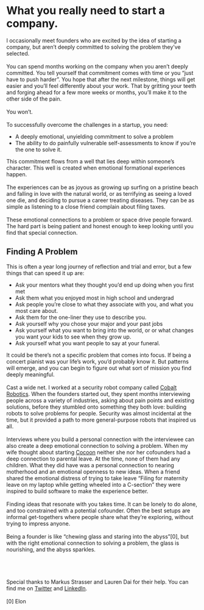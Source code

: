# What you really need to start a company.
 
I occasionally meet founders who are excited by the idea of starting a company, but aren’t deeply committed to solving the problem they’ve selected.
\
\
You can spend months working on the company when you aren’t deeply committed. You tell yourself that commitment comes with time or you “just have to push harder”. You hope that after the next milestone, things will get easier and you’ll feel differently about your work. That by gritting your teeth and forging ahead for a few more weeks or months, you’ll make it to the other side of the pain.
\
\
You won’t.
\
\
To successfully overcome the challenges in a startup, you need:
  - A deeply emotional, unyielding commitment to solve a problem
  - The ability to do painfully vulnerable self-assessments to know if you’re the one to solve it.
 
This commitment flows from a well that lies deep within someone’s character. This well is created when emotional formational experiences happen.
\
\
The experiences can be as joyous as growing up surfing on a pristine beach and falling in love with the natural world, or as terrifying as seeing a loved one die, and deciding to pursue a career treating diseases. They can be as simple as listening to a close friend complain about filing taxes.
\
\
These emotional connections to a problem or space drive people forward. The hard part is being patient and honest enough to keep looking until you find that special connection.
 
 
## Finding A Problem
 
This is often a year long journey of reflection and trial and error, but a few things that can speed it up are:
- Ask your mentors what they thought you’d end up doing when you first met
- Ask them what you enjoyed most in high school and undergrad
- Ask people you’re close to what they associate with you, and what you most care about.
- Ask them for the one-liner they use to describe you.
- Ask yourself why you chose your major and your past jobs
- Ask yourself what you want to bring into the world, or or what changes you want your kids to see when they grow up.
- Ask yourself what you want people to say at your funeral.


It could be there’s not a specific problem that comes into focus. If being a concert pianist  was your life’s work, you’d probably know it. But patterns will emerge, and you can begin to figure out what sort of mission you find deeply meaningful.
\
\
Cast a wide net. I worked at a security robot company called [Cobalt Robotics](https://www.linkedin.com/company/cobaltrobotics/). When the founders started out, they spent months interviewing people across a variety of industries, asking about pain points and existing solutions, before they stumbled onto something they both love: building robots to solve problems for people. Security was almost incidental at the time, but it provided a path to more general-purpose robots that inspired us all.
\
\
Interviews where you build a personal connection with the interviewee can also create a deep emotional connection to solving a problem. When my wife thought about starting [Cocoon](https://www.linkedin.com/company/meetcocoon/)  neither she nor her cofounders had a deep connection to parental leave. At the time, none of them had any children. What they did have was a personal connection to nearing motherhood and an emotional openness to new ideas. When a friend shared the emotional distress of trying to take leave “Filing for maternity leave on my laptop while getting wheeled into a C-section” they were inspired to build software to make the experience better.   
\
Finding ideas that resonate with you takes time. It can be lonely to do alone, and too constrained with a potential cofounder. Often the best setups are informal get-togethers where people share what they’re exploring, without trying to impress anyone.
\
\
Being a founder is like “chewing glass and staring into the abyss”[0], but with the right emotional connection to solving a problem, the glass is nourishing, and the abyss sparkles.
\
\
\
\
\
Special thanks to Markus Strasser and Lauren Dai for their help. You can find me on [Twitter](https://twitter.com/PeregrineBadger) and [LinkedIn](https://www.linkedin.com/in/pbadger).
\
\
[0] Elon
